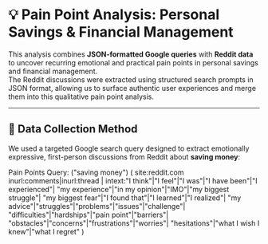 # 💡 Pain Point Analysis: Personal Savings & Financial Management

This analysis combines **JSON-formatted Google queries** with **Reddit data** to uncover recurring emotional and practical pain points in personal savings and financial management.  
The Reddit discussions were extracted using structured search prompts in JSON format, allowing us to surface authentic user experiences and merge them into this qualitative pain point analysis.

---

## 🧰 Data Collection Method

We used a targeted Google search query designed to extract emotionally expressive, first-person discussions from Reddit about **saving money**:

Pain Points Query:
("saving money") (
site:reddit.com inurl:comments|inurl:thread |
intext:"I think"|"I feel"|"I was"|"I have been"|"I experienced"|
"my experience"|"in my opinion"|"IMO"|"my biggest struggle"|
"my biggest fear"|"I found that"|"I learned"|"I realized"|
"my advice"|"struggles"|"problems"|"issues"|"challenge"|
"difficulties"|"hardships"|"pain point"|"barriers"|
"obstacles"|"concerns"|"frustrations"|"worries"|
"hesitations"|"what I wish I knew"|"what I regret"
)
